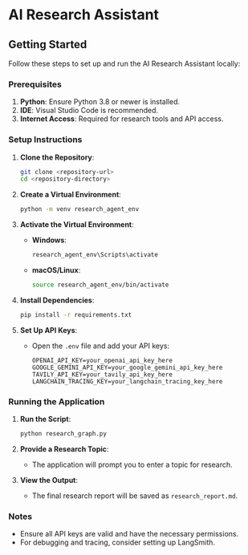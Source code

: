 # AI Research Assistant

## Getting Started

Follow these steps to set up and run the AI Research Assistant locally:

### Prerequisites
1. **Python**: Ensure Python 3.8 or newer is installed.
2. **IDE**: Visual Studio Code is recommended.
3. **Internet Access**: Required for research tools and API access.

### Setup Instructions
1. **Clone the Repository**:
   ```bash
   git clone <repository-url>
   cd <repository-directory>
   ```

2. **Create a Virtual Environment**:
   ```bash
   python -m venv research_agent_env
   ```

3. **Activate the Virtual Environment**:
    - **Windows**:
        ```bash
        research_agent_env\Scripts\activate
        ```
    - **macOS/Linux**:
        ```bash
        source research_agent_env/bin/activate
        ```

4. **Install Dependencies**:
   ```bash
   pip install -r requirements.txt
   ```

5. **Set Up API Keys**:
   - Open the `.env` file and add your API keys:
     ```
     OPENAI_API_KEY=your_openai_api_key_here
     GOOGLE_GEMINI_API_KEY=your_google_gemini_api_key_here
     TAVILY_API_KEY=your_tavily_api_key_here
     LANGCHAIN_TRACING_KEY=your_langchain_tracing_key_here
     ```

### Running the Application
1. **Run the Script**:
   ```bash
   python research_graph.py
   ```

2. **Provide a Research Topic**:
   - The application will prompt you to enter a topic for research.

3. **View the Output**:
   - The final research report will be saved as `research_report.md`.

### Notes
- Ensure all API keys are valid and have the necessary permissions.
- For debugging and tracing, consider setting up LangSmith.